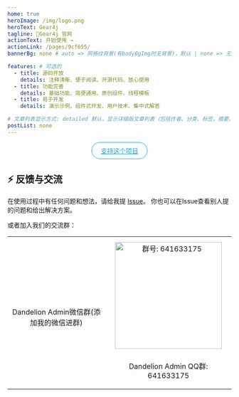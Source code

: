 ```yaml
---
home: true
heroImage: /img/logo.png
heroText: Gear4j
tagline: 🚀Gear4j 官网
actionText: 开始使用 →
actionLink: /pages/9cf655/
bannerBg: none # auto => 网格纹背景(有bodyBgImg时无背景)，默认 | none => 无 | '大图地址' | background: 自定义背景样式       提示：如发现文本颜色不适应你的背景时可以到palette.styl修改$bannerTextColor变量

features: # 可选的
  - title: 源码开放
    details: 注释清晰、便于阅读、开源代码、放心使用
  - title: 功能完善
    details: 基础功能、简便通用、原创组件、线程模板
  - title: 易于开发
    details: 演示示例、组件式开发、用户技术、集中式解答

# 文章列表显示方式: detailed 默认，显示详细版文章列表（包括作者、分类、标签、摘要、分页等）| simple => 显示简约版文章列表（仅标题和日期）| none 不显示文章列表
postList: none
---
```

<p align="center">
  <a class="become-sponsor" href="/pages/1b12ed/">支持这个项目</a>
</p>

<style>
.become-sponsor{
  padding: 8px 20px;
  display: inline-block;
  color: #11a8cd;
  border-radius: 30px;
  box-sizing: border-box;
  border: 1px solid #11a8cd;
}
</style>

## ⚡ 反馈与交流

在使用过程中有任何问题和想法，请给我提 [Issue](https://github.com/DandelionAdmin/chaos/issues)。
你也可以在Issue查看别人提的问题和给出解决方案。

或者加入我们的交流群：

<table>
  <tbody>
    <tr>
      <td align="center" valign="middle">
        <img :src="$withBase('/img/qrcode/wechat.png')" class="no-zoom" style="width:240px;margin: 10px;">
        <p>Dandelion Admin微信群(添加我的微信进群)</p>
      </td>
      <td align="center" valign="middle">
        <img :src="$withBase('/img/qrcode/code.png')" alt="群号: 641633175" class="no-zoom" style="width:240px;margin: 10px;">
        <p>Dandelion Admin QQ群: 641633175</p>
      </td>
    </tr>
  </tbody>
</table>


<!-- AD -->
<div class="wwads-cn wwads-horizontal page-ad" data-id="136" style="width:100%;max-height:80px;min-height:auto;"></div>
<style>
  .page-ad img{width:80px!important;}
  /* .pageT .wwads-content{display:flex;align-items: center;}
  .pageT .wwads-poweredby{display:none!important;}
  .pageT .wwads-hide{display:none!important;} */
</style>
